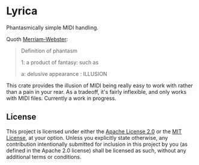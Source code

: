 # Lyrica
Phantasmically simple MIDI handling.

Quoth [Merriam-Webster](https://www.merriam-webster.com/dictionary/phantasmic):
> Definition of phantasm
>
> 1: a product of fantasy: such as
>
>   a: delusive appearance : ILLUSION

This crate provides the illusion of MIDI being really easy to work with
rather than a pain in your rear. As a tradeoff, it's fairly inflexible, and
only works with MIDI files. Currently a work in progress.

## License
This project is licensed under either the [Apache License 2.0] or the [MIT License],
at your option. Unless you explicitly state otherwise, any contribution intentionally
submitted for inclusion in this project by you (as defined in the Apache 2.0 license)
shall be licensed as such, without any additional terms or conditions.

[Apache License 2.0]: ./LICENSE-APACHE
[MIT License]: ./LICENSE-MIT
